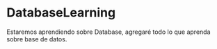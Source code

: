 # DatabaseLearning
Estaremos aprendiendo sobre Database, agregaré todo lo que aprenda sobre base de datos.
